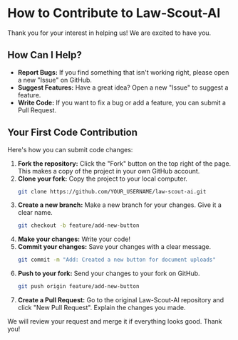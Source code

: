# How to Contribute to Law-Scout-AI

Thank you for your interest in helping us! We are excited to have you.

## How Can I Help?
*   **Report Bugs:** If you find something that isn't working right, please open a new "Issue" on GitHub.
*   **Suggest Features:** Have a great idea? Open a new "Issue" to suggest a feature.
*   **Write Code:** If you want to fix a bug or add a feature, you can submit a Pull Request.

## Your First Code Contribution
Here's how you can submit code changes:

1.  **Fork the repository:** Click the "Fork" button on the top right of the page. This makes a copy of the project in your own GitHub account.
2.  **Clone your fork:** Copy the project to your local computer.
    ```bash
    git clone https://github.com/YOUR_USERNAME/law-scout-ai.git
    ```
3.  **Create a new branch:** Make a new branch for your changes. Give it a clear name.
    ```bash
    git checkout -b feature/add-new-button
    ```
4.  **Make your changes:** Write your code!
5.  **Commit your changes:** Save your changes with a clear message.
    ```bash
    git commit -m "Add: Created a new button for document uploads"
    ```
6.  **Push to your fork:** Send your changes to your fork on GitHub.
    ```bash
    git push origin feature/add-new-button
    ```
7.  **Create a Pull Request:** Go to the original Law-Scout-AI repository and click "New Pull Request". Explain the changes you made.

We will review your request and merge it if everything looks good. Thank you!